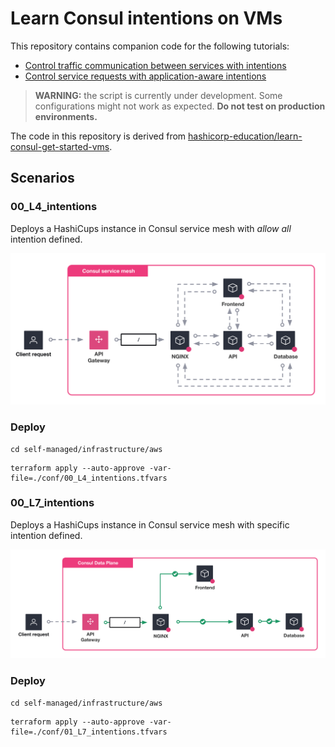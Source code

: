 # Learn Consul intentions on VMs

This repository contains companion code for the following tutorials:

- [Control traffic communication between services with intentions](https://developer.hashicorp.com/consul/tutorials/service-mesh-security/secure-services-intentions)
- [Control service requests with application-aware intentions](https://developer.hashicorp.com/consul/tutorials/service-mesh-security/secure-services-intentions-l7)

> **WARNING:** the script is currently under development. Some configurations might not work as expected. **Do not test on production environments.**

The code in this repository is derived from [hashicorp-education/learn-consul-get-started-vms](https://github.com/hashicorp-education/learn-consul-get-started-vms).


## Scenarios

### 00_L4_intentions

Deploys a HashiCups instance in Consul service mesh with *allow all* intention defined.

![Arch L4](docs/img/arch-intentions-allow-all-light.png)


### Deploy

```
cd self-managed/infrastructure/aws
```

```
terraform apply --auto-approve -var-file=./conf/00_L4_intentions.tfvars
```

### 00_L7_intentions

Deploys a HashiCups instance in Consul service mesh with specific intention defined.

![Arch L4](docs/img/arch-intentions-l7-allow-all-api-implicit-light.png)

### Deploy

```
cd self-managed/infrastructure/aws
```

```
terraform apply --auto-approve -var-file=./conf/01_L7_intentions.tfvars
```